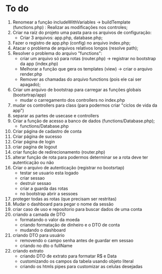 # To do
1. Renomear a função includeWithVariables -> buildTemplate (functions.php) : Realizar as modificações nos controles;
2. Criar na raíz do projeto uma pasta para os arquivos de configuração:
    * Criar 3 arquivos: app.php, database.php;
3. Fazer o registro de app.php (config) no arquivo index.php;
3. Atacar o problema de arquivos relativos longos (resolve path);
4. Resolver o problema do arquivo "functions":
    * criar um arquivo só para rotas (router.php) -> registrar no bootstrap da app (index.php)
    * Melhorar a função que gera os templates (view) -> criar o arquivo render.php
    * Remover as chamadas do arquivo functions (pois ele cai ser apagado);
4. Criar um arquivo de bootstrap para carregar as funções globais (bootsrtrap/app)
    * mudar o carregamento dos controllers no index.php
4. mudar os controllers para class (para podermos criar "ciclos de vida da app")
4. separar as partes de usecase e controllers
4. Criar a função de acesso a banco de dados (functions/Database.php);
    * functions/Database.php
5. Criar página de cadastro de conta
5. Criar página de sucesso
5. Criar página de login
5. criar pagina de logout
5. criar função de redirecionamento (router.php)
5. alterar função de rota para podermos determinar se a rota deve ter autenticação ou não
6. Criar o arquivo de autenticação (registrar no bootsrtap)
    * testar se usuario esta logado
    *  criar sessao
    * destruir sessao
    * criar a guarda das rotas
    * no bootstrap abrir a sessoes
7. proteger todas as rotas (que precisam ser restritas)
8. Mudar o dashboard para pegar o nome da sessão
8. criar caso de uso e repositorio para buscar dados de uma conta
9. criando a camada de DTO
    * formatando o valor da moeda
    * criando formatação de dinheiro e o DTO de conta
    * mudando o dashboard
10. criando DTO para usuário
    * removendo o campo senha antes de guardar em sessao
    * criando no dto o fullName
11. criando extrato
    * criando DTO de extrato para formatar R$ e Data
    * customizando os campos da tabela usando objeto literal
    * criando os htmls pipes para customizar as celulas desejadas



